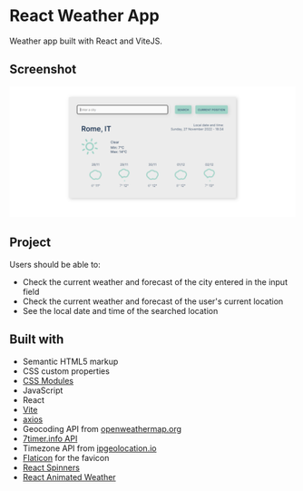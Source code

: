 # React Weather App

Weather app built with React and ViteJS.

## Screenshot

<img src="./screenshot/react-weather-app-preview.png" alt="React weather app preview" width="700px">

## Project

Users should be able to:

- Check the current weather and forecast of the city entered in the input field
- Check the current weather and forecast of the user's current location
- See the local date and time of the searched location

## Built with

- Semantic HTML5 markup
- CSS custom properties
- [CSS Modules](https://github.com/css-modules/css-modules)
- JavaScript
- React
- [Vite](https://vitejs.dev/)
- [axios](https://axios-http.com/)
- Geocoding API from [openweathermap.org](https://openweathermap.org/)
- [7timer.info API](http://www.7timer.info/doc.php)
- Timezone API from [ipgeolocation.io](https://ipgeolocation.io/)
- [Flaticon](https://www.flaticon.com/) for the favicon
- [React Spinners](https://www.npmjs.com/package/react-spinners)
- [React Animated Weather](https://www.npmjs.com/package/react-animated-weather)